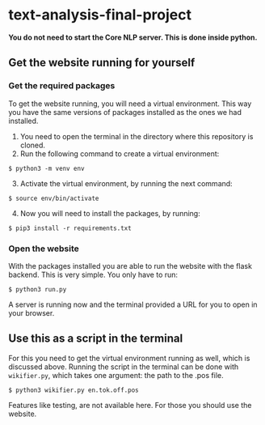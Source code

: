 # text-analysis-final-project

**You do not need to start the Core NLP server. This is done inside python.**

## Get the website running for yourself
### Get the required packages
To get the website running, you will need a virtual environment. This way you have the same versions of packages installed as the ones we had installed. 
1. You need to open the terminal in the directory where this repository is cloned.
2. Run the following command to create a virtual environment: 
```
$ python3 -m venv env
```
3. Activate the virtual environment, by running the next command:
```
$ source env/bin/activate
```
4. Now you will need to install the packages, by running:
```
$ pip3 install -r requirements.txt
```

### Open the website
With the packages installed you are able to run the website with the flask backend. This is very simple. You only have to run:
```
$ python3 run.py
```

A server is running now and the terminal provided a URL for you to open in your browser.

## Use this as a script in the terminal
For this you need to get the virtual environment running as well, which is discussed above. Running the script in the terminal can be done with `wikifier.py`, which takes one argument: the path to the .pos file. 
```
$ python3 wikifier.py en.tok.off.pos
```

Features like testing, are not available here. For those you should use the website.

